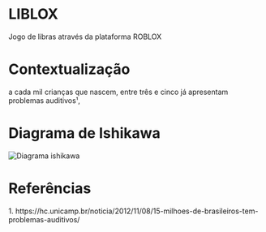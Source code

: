 # LIBLOX
Jogo de libras através da plataforma ROBLOX

<h1>Contextualização</h1>

a cada mil crianças que nascem, entre três e cinco já apresentam problemas auditivos¹,







<h1>Diagrama de Ishikawa</h1>

![Diagrama ishikawa](https://github.com/user-attachments/assets/ed1e65d7-6401-43fe-bbed-af6d4abe3ef3)


<h1>Referências</h1>
1. https://hc.unicamp.br/noticia/2012/11/08/15-milhoes-de-brasileiros-tem-problemas-auditivos/
